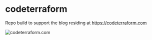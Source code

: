 # codeterraform
Repo build to support the blog residing at https://codeterraform.com

![codeterraform.com](https://static.wixstatic.com/media/12b015_965de78de7c74fbda9620030b81f8a1e~mv2.png/v1/fill/w_1230,h_444,al_c,q_90,usm_0.66_1.00_0.01,enc_auto/12b015_965de78de7c74fbda9620030b81f8a1e~mv2.png "Blog logo")